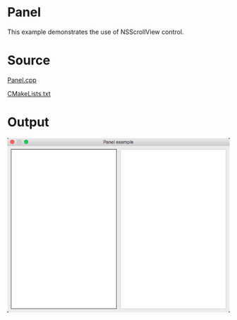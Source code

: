 # Panel

This example demonstrates the use of NSScrollView control.

# Source

[Panel.cpp](./Panel.cpp)

[CMakeLists.txt](./CMakeLists.txt)

# Output

![GitHub Logo](../../docs/Pictures/Panel.png)
